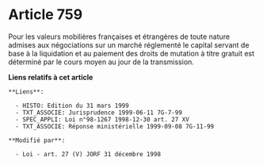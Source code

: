 # Article 759

Pour les valeurs mobilières françaises et étrangères de toute nature admises aux négociations sur un marché réglementé le
capital servant de base à la liquidation et au paiement des droits de mutation à titre gratuit est déterminé par le cours
moyen au jour de la transmission.

**Liens relatifs à cet article**

	**Liens**:

	  - HISTO: Edition du 31 mars 1999
	  - TXT_ASSOCIE: Jurisprudence 1999-06-11 7G-7-99
	  - SPEC_APPLI: Loi n°98-1267 1998-12-30 art. 27 XV
	  - TXT_ASSOCIE: Réponse ministérielle 1999-09-08 7G-11-99

	**Modifié par**:

	  - Loi - art. 27 (V) JORF 31 décembre 1998
